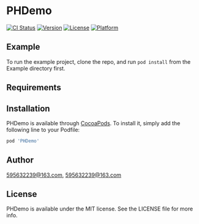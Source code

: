 # PHDemo

[![CI Status](https://img.shields.io/travis/595632239@163.com/PHDemo.svg?style=flat)](https://travis-ci.org/595632239@163.com/PHDemo)
[![Version](https://img.shields.io/cocoapods/v/PHDemo.svg?style=flat)](https://cocoapods.org/pods/PHDemo)
[![License](https://img.shields.io/cocoapods/l/PHDemo.svg?style=flat)](https://cocoapods.org/pods/PHDemo)
[![Platform](https://img.shields.io/cocoapods/p/PHDemo.svg?style=flat)](https://cocoapods.org/pods/PHDemo)

## Example

To run the example project, clone the repo, and run `pod install` from the Example directory first.

## Requirements

## Installation

PHDemo is available through [CocoaPods](https://cocoapods.org). To install
it, simply add the following line to your Podfile:

```ruby
pod 'PHDemo'
```

## Author

595632239@163.com, 595632239@163.com

## License

PHDemo is available under the MIT license. See the LICENSE file for more info.
